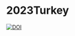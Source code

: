 # 2023Turkey
[![DOI](https://zenodo.org/badge/606064031.svg)](https://zenodo.org/badge/latestdoi/606064031)
